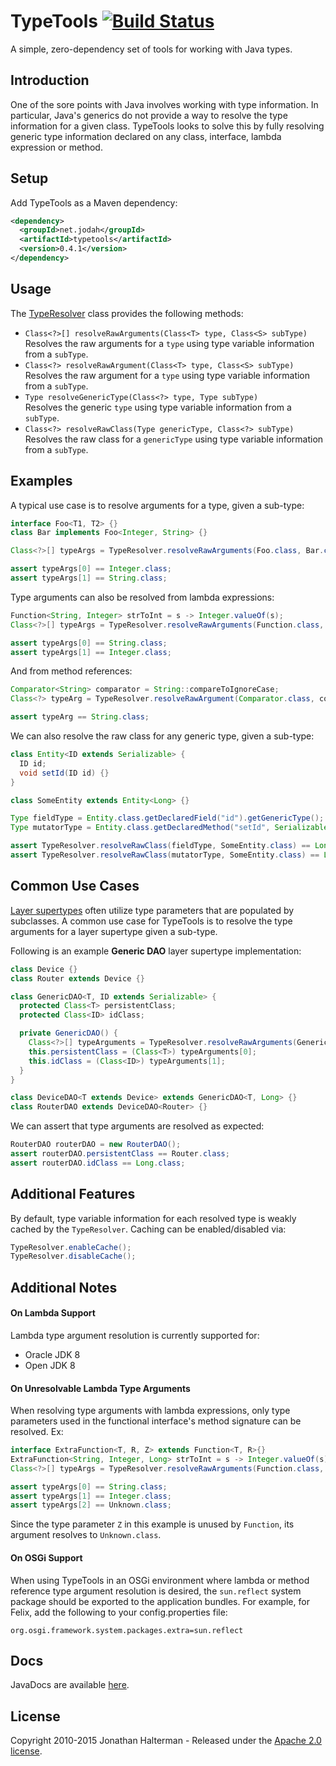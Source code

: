 # TypeTools [![Build Status](https://travis-ci.org/jhalterman/typetools.png)](https://travis-ci.org/jhalterman/typetools)

A simple, zero-dependency set of tools for working with Java types.

## Introduction

One of the sore points with Java involves working with type information. In particular, Java's generics do not provide a way to resolve the type information for a given class. TypeTools looks to solve this by fully resolving generic type information declared on any class, interface, lambda expression or method.

## Setup

Add TypeTools as a Maven dependency:

```xml
<dependency>
  <groupId>net.jodah</groupId>
  <artifactId>typetools</artifactId>
  <version>0.4.1</version>
</dependency>
```

## Usage

The [TypeResolver](http://jodah.net/typetools/javadoc/net/jodah/typetools/TypeResolver.html) class provides the following methods:

* `Class<?>[] resolveRawArguments(Class<T> type, Class<S> subType)`
<br>Resolves the raw arguments for a `type` using type variable information from a `subType`.
* `Class<?> resolveRawArgument(Class<T> type, Class<S> subType)`
<br>Resolves the raw argument for a `type` using type variable information from a `subType`.
* `Type resolveGenericType(Class<?> type, Type subType)`
<br>Resolves the generic `type` using type variable information from a `subType`.
* `Class<?> resolveRawClass(Type genericType, Class<?> subType)`
<br>Resolves the raw class for a `genericType` using type variable information from a `subType`. 

## Examples

A typical use case is to resolve arguments for a type, given a sub-type:

```java
interface Foo<T1, T2> {}
class Bar implements Foo<Integer, String> {}

Class<?>[] typeArgs = TypeResolver.resolveRawArguments(Foo.class, Bar.class);

assert typeArgs[0] == Integer.class;
assert typeArgs[1] == String.class;
```

Type arguments can also be resolved from lambda expressions:

```java
Function<String, Integer> strToInt = s -> Integer.valueOf(s);
Class<?>[] typeArgs = TypeResolver.resolveRawArguments(Function.class, strToInt.getClass());

assert typeArgs[0] == String.class;
assert typeArgs[1] == Integer.class;
```

And from method references:

```java
Comparator<String> comparator = String::compareToIgnoreCase;
Class<?> typeArg = TypeResolver.resolveRawArgument(Comparator.class, comparator.getClass());

assert typeArg == String.class;
```

We can also resolve the raw class for any generic type, given a sub-type:

```java
class Entity<ID extends Serializable> {
  ID id;
  void setId(ID id) {}
}

class SomeEntity extends Entity<Long> {}

Type fieldType = Entity.class.getDeclaredField("id").getGenericType();
Type mutatorType = Entity.class.getDeclaredMethod("setId", Serializable.class).getGenericParameterTypes()[0];

assert TypeResolver.resolveRawClass(fieldType, SomeEntity.class) == Long.class;
assert TypeResolver.resolveRawClass(mutatorType, SomeEntity.class) == Long.class;
```

## Common Use Cases

[Layer supertypes](http://martinfowler.com/eaaCatalog/layerSupertype.html) often utilize type parameters that are populated by subclasses. A common use case for TypeTools is to resolve the type arguments for a layer supertype given a sub-type. 

Following is an example **Generic DAO** layer supertype implementation:

```java
class Device {}
class Router extends Device {}

class GenericDAO<T, ID extends Serializable> {
  protected Class<T> persistentClass;
  protected Class<ID> idClass;

  private GenericDAO() {
    Class<?>[] typeArguments = TypeResolver.resolveRawArguments(GenericDAO.class, getClass());
    this.persistentClass = (Class<T>) typeArguments[0];
    this.idClass = (Class<ID>) typeArguments[1];
  }
}

class DeviceDAO<T extends Device> extends GenericDAO<T, Long> {}
class RouterDAO extends DeviceDAO<Router> {}
```

We can assert that type arguments are resolved as expected:

```java
RouterDAO routerDAO = new RouterDAO();
assert routerDAO.persistentClass == Router.class;
assert routerDAO.idClass == Long.class;
```

## Additional Features

By default, type variable information for each resolved type is weakly cached by the `TypeResolver`. Caching can be enabled/disabled via:

```java
TypeResolver.enableCache();
TypeResolver.disableCache();
```

## Additional Notes

#### On Lambda Support

Lambda type argument resolution is currently supported for:

* Oracle JDK 8
* Open JDK 8

#### On Unresolvable Lambda Type Arguments

When resolving type arguments with lambda expressions, only type parameters used in the functional interface's method signature can be resolved. Ex:

```java
interface ExtraFunction<T, R, Z> extends Function<T, R>{}
ExtraFunction<String, Integer, Long> strToInt = s -> Integer.valueOf(s);
Class<?>[] typeArgs = TypeResolver.resolveRawArguments(Function.class, strToInt.getClass());

assert typeArgs[0] == String.class;
assert typeArgs[1] == Integer.class;
assert typeArgs[2] == Unknown.class;
```

Since the type parameter `Z` in this example is unused by `Function`, its argument resolves to `Unknown.class`.

#### On OSGi Support

When using TypeTools in an OSGi environment where lambda or method reference type argument resolution is desired, the `sun.reflect` system package should be exported to the application bundles. For example, for Felix, add the following to your config.properties file:

```
org.osgi.framework.system.packages.extra=sun.reflect
```

## Docs

JavaDocs are available [here](https://jhalterman.github.com/typetools/javadoc).

## License

Copyright 2010-2015 Jonathan Halterman - Released under the [Apache 2.0 license](http://www.apache.org/licenses/LICENSE-2.0.html).